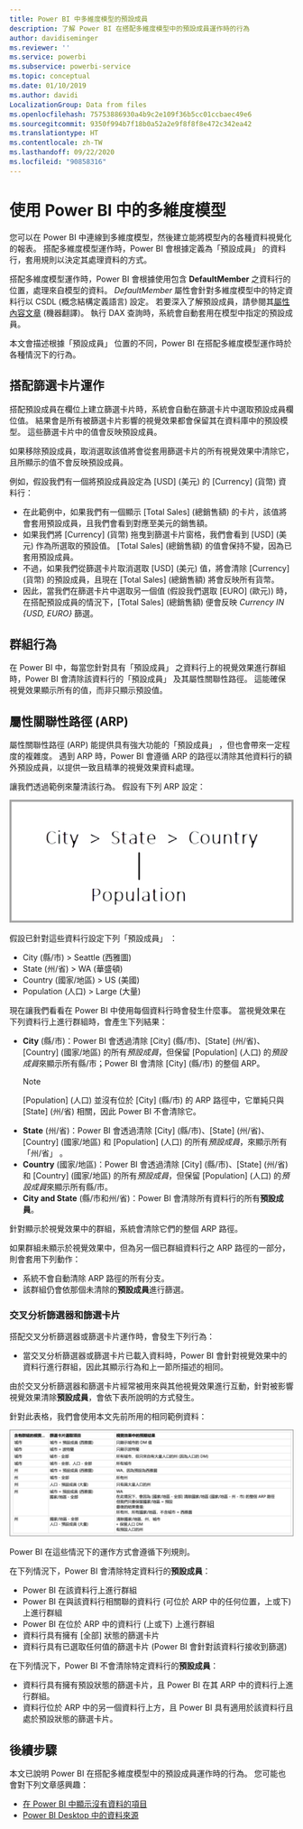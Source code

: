 ```yaml
---
title: Power BI 中多維度模型的預設成員
description: 了解 Power BI 在搭配多維度模型中的預設成員運作時的行為
author: davidiseminger
ms.reviewer: ''
ms.service: powerbi
ms.subservice: powerbi-service
ms.topic: conceptual
ms.date: 01/10/2019
ms.author: davidi
LocalizationGroup: Data from files
ms.openlocfilehash: 75753886930a4b9c2e109f36b5cc01ccbaec49e6
ms.sourcegitcommit: 9350f994b7f18b0a52a2e9f8f8f8e472c342ea42
ms.translationtype: HT
ms.contentlocale: zh-TW
ms.lasthandoff: 09/22/2020
ms.locfileid: "90858316"
---
```

# <a name="work-with-multidimensional-models-in-power-bi"></a>使用 Power BI 中的多維度模型

您可以在 Power BI 中連線到多維度模型，然後建立能將模型內的各種資料視覺化的報表。 搭配多維度模型運作時，Power BI 會根據定義為「預設成員」  的資料行，套用規則以決定其處理資料的方式。 

搭配多維度模型運作時，Power BI 會根據使用包含 **DefaultMember** 之資料行的位置，處理來自模型的資料。 *DefaultMember* 屬性會針對多維度模型中的特定資料行以 CSDL (概念結構定義語言) 設定。 若要深入了解預設成員，請參閱其[屬性內容文章](/sql/analysis-services/multidimensional-models/attribute-properties-define-a-default-member?view=sql-server-2017) \(機器翻譯\)。 執行 DAX 查詢時，系統會自動套用在模型中指定的預設成員。

本文會描述根據「預設成員」  位置的不同，Power BI 在搭配多維度模型運作時於各種情況下的行為。 

## <a name="working-with-filter-cards"></a>搭配篩選卡片運作

搭配預設成員在欄位上建立篩選卡片時，系統會自動在篩選卡片中選取預設成員欄位值。 結果會是所有被篩選卡片影響的視覺效果都會保留其在資料庫中的預設模型。 這些篩選卡片中的值會反映預設成員。

如果移除預設成員，取消選取該值將會從套用篩選卡片的所有視覺效果中清除它，且所顯示的值不會反映預設成員。

例如，假設我們有一個將預設成員設定為 [USD]  \(美元\) 的 [Currency]  \(貨幣\) 資料行：

* 在此範例中，如果我們有一個顯示 [Total Sales]  \(總銷售額\) 的卡片，該值將會套用預設成員，且我們會看到對應至美元的銷售額。
* 如果我們將 [Currency]  \(貨幣\) 拖曳到篩選卡片窗格，我們會看到 [USD]  \(美元\) 作為所選取的預設值。 [Total Sales]  \(總銷售額\) 的值會保持不變，因為已套用預設成員。
* 不過，如果我們從篩選卡片取消選取 [USD]  \(美元\) 值，將會清除 [Currency]  \(貨幣\) 的預設成員，且現在 [Total Sales]  \(總銷售額\) 將會反映所有貨幣。
* 因此，當我們在篩選卡片中選取另一個值 (假設我們選取 [EURO]  \(歐元\)) 時，在搭配預設成員的情況下，[Total Sales]  \(總銷售額\) 便會反映 *Currency IN {USD, EURO}* 篩選。

## <a name="grouping-behavior"></a>群組行為

在 Power BI 中，每當您針對具有「預設成員」  之資料行上的視覺效果進行群組時，Power BI 會清除該資料行的「預設成員」  及其屬性關聯性路徑。 這能確保視覺效果顯示所有的值，而非只顯示預設值。

## <a name="attribute-relationship-paths-arps"></a>屬性關聯性路徑 (ARP)

屬性關聯性路徑 (ARP) 能提供具有強大功能的「預設成員」  ，但也會帶來一定程度的複雜度。 遇到 ARP 時，Power BI 會遵循 ARP 的路徑以清除其他資料行的額外預設成員，以提供一致且精準的視覺效果資料處理。

讓我們透過範例來釐清該行為。 假設有下列 ARP 設定：

![多維度模型中的 ARP](media/desktop-default-member-multidimensional-models/default-members_01.png)

假設已針對這些資料行設定下列「預設成員」  ：

* City (縣/市) > Seattle (西雅圖)
* State (州/省) > WA (華盛頓)
* Country (國家/地區) > US (美國)
* Population (人口) > Large (大量)

現在讓我們看看在 Power BI 中使用每個資料行時會發生什麼事。 當視覺效果在下列資料行上進行群組時，會產生下列結果：

* **City** \(縣/市\)：Power BI 會透過清除 [City]  \(縣/市\)、[State]  \(州/省\)、[Country]  \(國家/地區\) 的所有*預設成員*，但保留 [Population]  \(人口\) 的*預設成員*來顯示所有縣/市；Power BI 會清除 [City]  \(縣/市\) 的整個 ARP。
    > [!NOTE]
    > [Population]  \(人口\) 並沒有位於 [City]  \(縣/市\) 的 ARP 路徑中，它單純只與 [State]  \(州/省\) 相關，因此 Power BI 不會清除它。
* **State** \(州/省\)：Power BI 會透過清除 [City]  \(縣/市\)、[State]  \(州/省\)、[Country]  \(國家/地區\) 和 [Population]  \(人口\) 的所有*預設成員*，來顯示所有「州/省」  。
* **Country** \(國家/地區\)：Power BI 會透過清除 [City]  \(縣/市\)、[State]  \(州/省\) 和 [Country]  \(國家/地區\) 的所有*預設成員*，但保留 [Population]  \(人口\) 的*預設成員*來顯示所有縣/市。
* **City and State** \(縣/市和州/省\)：Power BI 會清除所有資料行的所有**預設成員**。

針對顯示於視覺效果中的群組，系統會清除它們的整個 ARP 路徑。 

如果群組未顯示於視覺效果中，但為另一個已群組資料行之 ARP 路徑的一部分，則會套用下列動作：

* 系統不會自動清除 ARP 路徑的所有分支。
* 該群組仍會依那個未清除的**預設成員**進行篩選。

### <a name="slicers-and-filter-cards"></a>交叉分析篩選器和篩選卡片

搭配交叉分析篩選器或篩選卡片運作時，會發生下列行為：

* 當交叉分析篩選器或篩選卡片已載入資料時，Power BI 會針對視覺效果中的資料行進行群組，因此其顯示行為和上一節所描述的相同。

由於交叉分析篩選器和篩選卡片經常被用來與其他視覺效果進行互動，針對被影響視覺效果清除**預設成員**，會依下表所說明的方式發生。 

針對此表格，我們會使用本文先前所用的相同範例資料：

![搭配交叉分析篩選器和篩選卡片的行為或 Power BI 預設成員清除](media/desktop-default-member-multidimensional-models/default-members_02.png)

Power BI 在這些情況下的運作方式會遵循下列規則。

在下列情況下，Power BI 會清除特定資料行的**預設成員**：

* Power BI 在該資料行上進行群組
* Power BI 在與該資料行相關聯的資料行 (可位於 ARP 中的任何位置，上或下) 上進行群組
* Power BI 在位於 ARP 中的資料行 (上或下) 上進行群組
* 資料行具有擁有 [全部]  狀態的篩選卡片
* 資料行具有已選取任何值的篩選卡片 (Power BI 會針對該資料行接收到篩選)

在下列情況下，Power BI 不會清除特定資料行的**預設成員**：

* 資料行具有擁有預設狀態的篩選卡片，且 Power BI 在其 ARP 中的資料行上進行群組。
* 資料行位於 ARP 中的另一個資料行上方，且 Power BI 具有適用於該資料行且處於預設狀態的篩選卡片。


## <a name="next-steps"></a>後續步驟

本文已說明 Power BI 在搭配多維度模型中的預設成員運作時的行為。 您可能也會對下列文章感興趣： 

* [在 Power BI 中顯示沒有資料的項目](../create-reports/desktop-show-items-no-data.md)
* [Power BI Desktop 中的資料來源](desktop-data-sources.md)